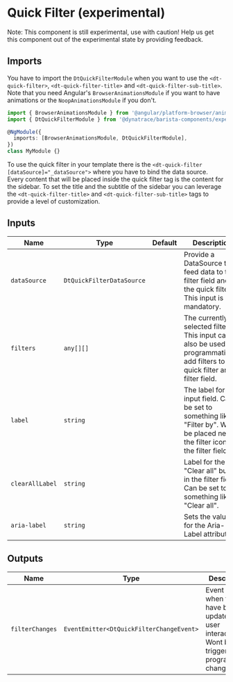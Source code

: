 # Quick Filter (experimental)

Note: This component is still experimental, use with caution! Help us get this
component out of the experimental state by providing feedback.

<ba-ux-snippet name="quick-filter-intro"></ba-ux-snippet>

<ba-live-example name="DtExampleQuickFilterDefault" fullwidth></ba-live-example>

## Imports

You have to import the `DtQuickFilterModule` when you want to use the
`<dt-quick-filter>`, `<dt-quick-filter-title>` and
`<dt-quick-filter-sub-title>`. Note that you need Angular's
`BrowserAnimationsModule` if you want to have animations or the
`NoopAnimationsModule` if you don't.

```typescript
import { BrowserAnimationsModule } from '@angular/platform-browser/animations';
import { DtQuickFilterModule } from '@dynatrace/barista-components/experimental/quick-filter';

@NgModule({
  imports: [BrowserAnimationsModule, DtQuickFilterModule],
})
class MyModule {}
```

To use the quick filter in your template there is the
`<dt-quick-filter [dataSource]="_dataSource">` where you have to bind the data
source. Every content that will be placed inside the quick filter tag is the
content for the sidebar. To set the title and the subtitle of the sidebar you
can leverage the `<dt-quick-filter-title>` and `<dt-quick-filter-sub-title>`
tags to provide a level of customization.

## Inputs

| Name            | Type                      | Default | Description                                                                                                                         |
| --------------- | ------------------------- | ------- | ----------------------------------------------------------------------------------------------------------------------------------- |
| `dataSource`    | `DtQuickFilterDataSource` |         | Provide a DataSource to feed data to the filter field and the quick filter. This input is mandatory.                                |
| `filters`       | `any[][]`                 |         | The currently selected filters. This input can also be used to programmatically add filters to the quick filter and filter field.   |
| `label`         | `string`                  |         | The label for the input field. Can be set to something like "Filter by". Will be placed next to the filter icon in the filter field |
| `clearAllLabel` | `string`                  |         | Label for the "Clear all" button in the filter field. Can be set to something like "Clear all".                                     |
| `aria-label`    | `string`                  |         | Sets the value for the Aria-Label attribute.                                                                                        |

## Outputs

| Name            | Type                                     | Description                                                                                                 |
| --------------- | ---------------------------------------- | ----------------------------------------------------------------------------------------------------------- |
| `filterChanges` | `EventEmitter<DtQuickFilterChangeEvent>` | Event emitted when filters have been updated by user interaction. Wont be triggered by programmatic changes |
